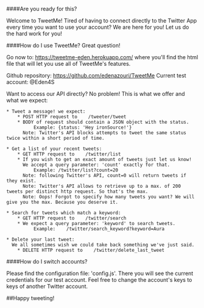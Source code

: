 ####Are you ready for this?

Welcome to TweetMe!
Tired of having to connect directly to the Twitter App every time you want to use your account?
We are here for you! Let us do the hard work for you!

####How do I use TweetMe?
Great question!

Go now to:    https://tweetme-eden.herokuapp.com/
where you'll find the html file that will let you use all of TweetMe's features.

Github repository: https://github.com/edenazouri/TweetMe
Current test account: @Eden4S

Want to access our API directly? No problem!
This is what we offer and what we expect:

    * Tweet a message! we expect:
        * POST HTTP request to    /tweeter/tweet
        * BODY of request should contain a JSON object with the status.
              Example: {status: 'Hey ironSource!'}
          Note: Twitter's API blocks attempts to tweet the same status twice within a short period of time.

    * Get a list of your recent tweets:
        * GET HTTP request to    /twitter/list
        * If you wish to get an exact amount of tweets just let us know!
          We accept a query parameter: 'count' exactly for that.
              Example: /twitter/list?count=20
          Note: following Twitter's API, count=0 will return tweets if they exist.
          Note: Twitter's API allows to retrieve up to a max. of 200 tweets per distinct http request. So that's the max.
          Note: Oops! Forgot to specify how many tweets you want? We will give you the max. Because you deserve it.

    * Search for tweets which match a keyword:
        * GET HTTP request to    /twitter/search
        * We expect a query parameter: 'keyword' to search tweets.
              Example:    /twitter/search_keyword?keyword=Aura

    * Delete your last tweet:
      We all sometimes wish we could take back something we've just said.
        * DELETE HTTP request to    /twitter/delete_last_tweet


####How do I switch accounts?

Please find the configuration file: 'config.js'.
There you will see the current credentials for our test account.
Feel free to change the account's keys to keys of another Twitter account.

##Happy tweeting!